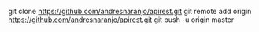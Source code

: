 git clone https://github.com/andresnaranjo/apirest.git
git remote add origin https://github.com/andresnaranjo/apirest.git
git push -u origin master